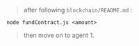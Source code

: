 > after following `blockchain/README.md` : 

```
node fundContract.js <amount>
```

> then move on to agent 1.